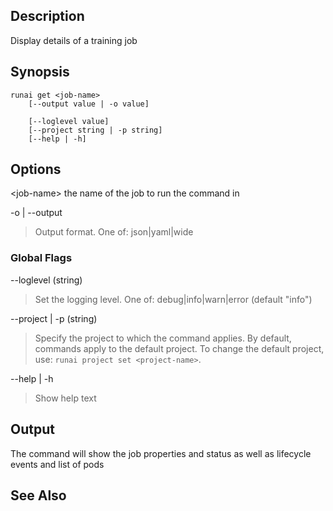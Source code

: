 ## Description

Display details of a training job

## Synopsis

``` shell
runai get <job-name> 
    [--output value | -o value]  
    
    [--loglevel value] 
    [--project string | -p string] 
    [--help | -h]
```

## Options

<job-name\> the name of the job to run the command in

-o | --output
>  Output format. One of: json|yaml|wide

### Global Flags

--loglevel (string)
>  Set the logging level. One of: debug|info|warn|error (default "info")

--project | -p (string)
>  Specify the project to which the command applies. By default, commands apply to the default project. To change the default project, use: ``runai project set <project-name>``.

--help | -h
>  Show help text

## Output

The command will show the job properties and status as well as lifecycle events and list of pods

## See Also
